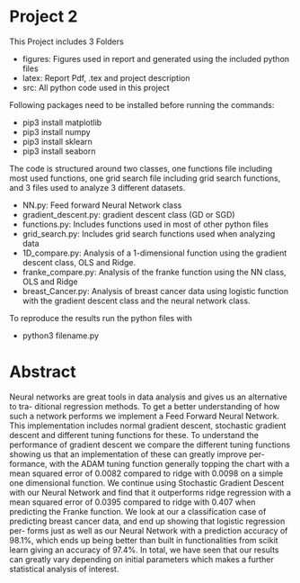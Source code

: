 # Project 2

This Project includes 3 Folders
- figures:  Figures used in report and generated using the included python files
- latex:    Report Pdf, .tex and project description 
- src:      All python code used in this project 

Following packages need to be installed before running the commands:
- pip3 install matplotlib
- pip3 install numpy 
- pip3 install sklearn
- pip3 install seaborn

The code is structured around two classes, one functions file including most used functions, one grid search file including grid search functions, and 3 files used to analyze 3 different datasets.
- NN.py: Feed forward Neural Network class
- gradient_descent.py: gradient descent class (GD or SGD)
- functions.py: Includes functions used in most of other python files
- grid_search.py: Includes grid search functions used when analyzing data
- 1D_compare.py: Analysis of a 1-dimensional function using the gradient descent class, OLS and Ridge.
- franke_compare.py: Analysis of the franke function using the NN class, OLS and Ridge 
- breast_Cancer.py: Analysis of breast cancer data using logistic function with the gradient descent class and the neural network class.

To reproduce the results run the python files with
- python3 filename.py  


# Abstract
Neural networks are great tools in data analysis and gives us an alternative to tra-
ditional regression methods. To get a better understanding of how such a network
performs we implement a Feed Forward Neural Network. This implementation includes
normal gradient descent, stochastic gradient descent and different tuning functions for
these. To understand the performance of gradient descent we compare the different
tuning functions showing us that an implementation of these can greatly improve per-
formance, with the ADAM tuning function generally topping the chart with a mean
squared error of 0.0082 compared to ridge with 0.0098 on a simple one dimensional
function. We continue using Stochastic Gradient Descent with our Neural Network and
find that it outperforms ridge regression with a mean squared error of 0.0395 compared
to ridge with 0.407 when predicting the Franke function. We look at our a classification
case of predicting breast cancer data, and end up showing that logistic regression per-
forms just as well as our Neural Network with a prediction accuracy of 98.1%, which
ends up being better than built in functionalities from scikit learn giving an accuracy
of 97.4%. In total, we have seen that our results can greatly vary depending on initial
parameters which makes a further statistical analysis of interest.
